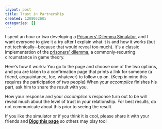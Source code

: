 ```yaml
---
layout: post
title: Trust in Partnership
created: 1208062605
categories: []
---
```

I spent an hour or two developing a <a href="http://docs.orijing.com/scripts/prisoner.php">Prisoners' Dilemma Simulator</a>, and I want everyone to give it a try after I explain what it is and how it works (but not technically--because that would reveal too much). It's a classic implementation of the <a href="http://en.wikipedia.org/wiki/Prisoner%27s_dilemma" rel="external">prisoners' dilemma</a>, a commonly-recurring circumstance in game theory.

Here's how it works: You go to the page and choose one of the two options, and you are taken to a confirmation page that prints a link for someone (a friend, acquaintance, foe, whatever) to follow up on. (Keep in mind this requires the participation of two people) When your <em>accomplice</em> finishes his part, ask him to share the result with you.

How your response and your <em>accomplice</em>'s response turn out to be will reveal much about the level of trust in your relationship. For best results, do not communicate about this prior to seeing the result.

If you like the simulator or if you think it is cool, please share it with your friends and <a href="http://digg.com/odd_stuff/Prisoners_Dilemma_Simulator"><strong>Digg this page</strong></a> so others may play too!
